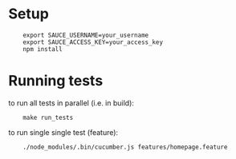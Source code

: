 # Setup
```
	export SAUCE_USERNAME=your_username
	export SAUCE_ACCESS_KEY=your_access_key
	npm install
```

# Running tests
to run all tests in parallel (i.e. in build):
```
	make run_tests
```

to run single single test (feature):
```
	./node_modules/.bin/cucumber.js features/homepage.feature
```
